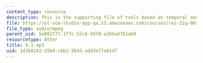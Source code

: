 ```yaml
---
content_type: resource
description: This is the supporting file of tools based on temporal and logical sequence.
file: https://ol-ocw-studio-app-qa.s3.amazonaws.com/courses/res-21g-003-learning-chinese-a-foundation-course-in-mandarin-spring-2011/1d1b824225b9cbb23643add3e77e61d7_8.1.mp3
file_type: audio/mpeg
parent_uid: 5e882777-1f7c-52c8-5070-a26ba4701a68
resourcetype: Other
title: 8.1.mp3
uid: 1d1b8242-25b9-cbb2-3643-add3e77e61d7
---
```


